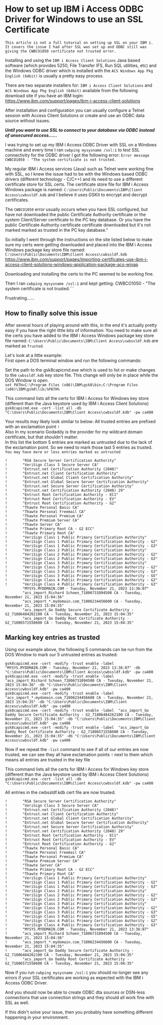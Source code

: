 # How to set up IBM i Access ODBC Driver for Windows to use an SSL Certificate 
```This article is not a full tutorial on setting up SSL on your IBM i. It covers the issue I had after SSL was set up and ODBC still was giving the CWBCO1050 certificate not trusted error.```

Installing and using the ```IBM i Access Client Solutions``` Java based software (which provides 5250, File Transfer IFS, Run SQL utilities, etc) and the Windows ODBC driver which is installed with the ```ACS Windows App Pkg English (64bit)``` is usually a pretty easy process.    

There are two separate installers for: ```IBM i Access Client Solutions``` and ```ACS Windows App Pkg English (64bit)``` available from the following download site if you have an IBM login:    
https://www.ibm.com/support/pages/ibm-i-access-client-solutions   

After installation and configuration you can usually configure a Telnet session with Access Client Solutions or create and use an ODBC data source without issues.   

***Until you want to use SSL to connect to your database via ODBC instead of unsecured access......***

I was trying to set up my IBM i Access ODBC Driver with SSL on a Windows machine and every time I ran ```cwbping mysysname /ssl:1``` to test SSL connectivity for the ODBC driver I got the following error: ```Error message CWBCO1050 - "The system certificate is not trusted.```     

My regular IBM i Access services (Java) such as Telnet were working fine with SSL, so I knew the issue had to be with the Windows based ODBC drivers (different technology - C/C++) and its need to use a different certificate store for SSL certs.  The certificate store file for IBM i Access Windows package is named: ```C:\Users\Public\Documents\IBM\Client Access\cwbssldf.kdb``` and I believe it uses GSKit to encrypt and decrypt certificates. 

The ```CWBCO1050``` error usually occurs when you have SSL configured, but have not downloaded the public Certificate Authority certificate or the system Client/Server certificate to the PC key database. Or you have the public Certificate Authority certificate certificate downloaded but it's not marked marked as trusted in the PC key database."

So initially I went through the instructions on the site listed below to make sure my certs were getting downloaded and placed into the IBM i Access Windows package key store file named: ```C:\Users\Public\Documents\IBM\Client Access\cwbssldf.kdb```   
https://www.ibm.com/support/pages/importing-certificates-use-ibm-i-access-client-solutions-windows-application-package-acs-winap    

Downloading and installing the certs to the PC seemed to be working fine.    
    
Then I ran ```cwbping mysysname /ssl:1``` and kept getting: CWBCO1050 - "The system certificate is not trusted.```    

Frustrating......

## How to finally solve this issue
After several hours of playing around with this, in the end it's actually pretty easy if you have the right little bits of information: You need to make sure all the certs you have added to the IBM i Access Windows package key store file named: ```C:\Users\Public\Documents\IBM\Client Access\cwbssldf.kdb```  are marked as ```Trusted```.    

Let's look at a little example:   
First open a DOS terminal window and run the following commands:

Set the path to the gsk8capicmd.exe which is used to list or make changes to the ```cwbssldf.kdb``` key store file. This change will only be in place while the DOS Window is open.    
```set PATH=C:\Program Files (x86)\IBM\gsk8\bin;C:\Program Files (x86)\IBM\gsk8\lib;%PATH%```

This command lists all the certs for IBM i Access for Windows key store (different than the Java keystore used by IBM i Access Client Solutions)     
```gsk8capicmd.exe -cert -list all -db "C:\Users\Public\Documents\IBM\Client Access\cwbssldf.kdb" -pw ca400```

Your results may likely look similar to below: All trusted entries are prefixed with an exclamation point ```!```      
Also In my scenario Godaddy is the provider for my wildcard domain certificate, but that shouldn't matter.    
In this list the bottom 5 entries are marked as untrusted due to the lack of the exclamation point. 
So we need to mark those last 5 entries as trusted. 
```You may have more or less entries marked as untrusted```
```
!       "RSA Secure Server Certification Authority"
!       "VeriSign Class 3 Secure Server CA"
!       "Entrust.net Certification Authority (2048)"
!       "Entrust.net Client Certification Authority"
!       "Entrust.net Global Client Certification Authority"
!       "Entrust.net Global Secure Server Certification Authority"
!       "Entrust.net Secure Server Certification Authority"
!       "Entrust.net Certification Authority (2048) 29"
!       "Entrust Root Certification Authority - EC1"
!       "Entrust Root Certification Authority - EV"
!       "Entrust Root Certification Authority - G2"
!       "Thawte Personal Basic CA"
!       "Thawte Personal Freemail CA"
!       "Thawte Personal Premium CA"
!       "Thawte Premium Server CA"
!       "Thawte Server CA"
!       "Thawte Primary Root CA - G2 ECC"
!       "Thawte Primary Root CA"
!       "VeriSign Class 1 Public Primary Certification Authority"
!       "VeriSign Class 1 Public Primary Certification Authority - G2"
!       "VeriSign Class 1 Public Primary Certification Authority - G3"
!       "VeriSign Class 2 Public Primary Certification Authority"
!       "VeriSign Class 2 Public Primary Certification Authority - G2"
!       "VeriSign Class 2 Public Primary Certification Authority - G3"
!       "VeriSign Class 3 Public Primary Certification Authority"
!       "VeriSign Class 3 Public Primary Certification Authority - G2"
!       "VeriSign Class 3 Public Primary Certification Authority - G3"
!       "VeriSign Class 3 Public Primary Certification Authority - G5"
!       "VeriSign Class 4 Public Primary Certification Authority - G2"
!       "VeriSign Class 4 Public Primary Certification Authority - G3"
        "MYSYS.MYDDMAIN.COM - Tuesday, November 21, 2023 13:36:07"
        "acs_import_Richard Schoen_71806731094500 CA - Tuesday, November 21, 2023 15:04:36"
        "acs_import_*.mydomain.com_71806234456600 CA - Tuesday, November 21, 2023 15:04:35"
        "acs_import_Go Daddy Secure Certificate Authority - G2_71806484262100 CA - Tuesday, November 21, 2023 15:04:35"
        "acs_import_Go Daddy Root Certificate Authority - G2_71806571558600 CA - Tuesday, November 21, 2023 15:04:35"
```

## Marking key entries as trusted
Using our example above, the following 5 commands can be run from the DOS Window to mark our 5 untrusted entries as trusted:
```
gsk8capicmd.exe -cert -modify -trust enable -label  "MYSYS.MYDDMAIN.COM - Tuesday, November 21, 2023 13:36:07" -db "C:\Users\Public\Documents\IBM\Client Access\cwbssldf.kdb" -pw ca400
gsk8capicmd.exe -cert -modify -trust enable -label  "acs_import_Richard Schoen_71806731094500 CA - Tuesday, November 21, 2023 15:04:36" -db "C:\Users\Public\Documents\IBM\Client Access\cwbssldf.kdb" -pw ca400
gsk8capicmd.exe -cert -modify -trust enable -label  "acs_import_*.mydomain.com_71806234456600 CA - Tuesday, November 21, 2023 15:04:35" -db "C:\Users\Public\Documents\IBM\Client Access\cwbssldf.kdb" -pw ca400
gsk8capicmd.exe -cert -modify -trust enable -label  "acs_import_Go Daddy Secure Certificate Authority - G2_71806484262100 CA - Tuesday, November 21, 2023 15:04:35" -db "C:\Users\Public\Documents\IBM\Client Access\cwbssldf.kdb" -pw ca400
gsk8capicmd.exe -cert -modify -trust enable -label  "acs_import_Go Daddy Root Certificate Authority - G2_71806571558600 CA - Tuesday, November 21, 2023 15:04:35" -db "C:\Users\Public\Documents\IBM\Client Access\cwbssldf.kdb" -pw ca400
```

Now if we repeat the ```-list``` command to see if all of our entries are now trusted, we can see they all have exclamation points ```!``` next to them which means all entries are trusted in the key file

This command lists all the certs for IBM i Access for Windows key store (different than the Java keystore used by IBM i Access Client Solutions)   
```gsk8capicmd.exe -cert -list all -db "C:\Users\Public\Documents\IBM\Client Access\cwbssldf.kdb" -pw ca400```

All entries in the cwbssldf.kdb cert file are now trusted.     
```
!       "RSA Secure Server Certification Authority"
!       "VeriSign Class 3 Secure Server CA"
!       "Entrust.net Certification Authority (2048)"
!       "Entrust.net Client Certification Authority"
!       "Entrust.net Global Client Certification Authority"
!       "Entrust.net Global Secure Server Certification Authority"
!       "Entrust.net Secure Server Certification Authority"
!       "Entrust.net Certification Authority (2048) 29"
!       "Entrust Root Certification Authority - EC1"
!       "Entrust Root Certification Authority - EV"
!       "Entrust Root Certification Authority - G2"
!       "Thawte Personal Basic CA"
!       "Thawte Personal Freemail CA"
!       "Thawte Personal Premium CA"
!       "Thawte Premium Server CA"
!       "Thawte Server CA"
!       "Thawte Primary Root CA - G2 ECC"
!       "Thawte Primary Root CA"
!       "VeriSign Class 1 Public Primary Certification Authority"
!       "VeriSign Class 1 Public Primary Certification Authority - G2"
!       "VeriSign Class 1 Public Primary Certification Authority - G3"
!       "VeriSign Class 2 Public Primary Certification Authority"
!       "VeriSign Class 2 Public Primary Certification Authority - G2"
!       "VeriSign Class 2 Public Primary Certification Authority - G3"
!       "VeriSign Class 3 Public Primary Certification Authority"
!       "VeriSign Class 3 Public Primary Certification Authority - G2"
!       "VeriSign Class 3 Public Primary Certification Authority - G3"
!       "VeriSign Class 3 Public Primary Certification Authority - G5"
!       "VeriSign Class 4 Public Primary Certification Authority - G2"
!       "VeriSign Class 4 Public Primary Certification Authority - G3"
!       "MYSYS.MYDDMAIN.COM - Tuesday, November 21, 2023 13:36:07"
!       "acs_import_Richard Schoen_71806731094500 CA - Tuesday, November 21, 2023 15:04:36"
!       "acs_import_*.mydomain.com_71806234456600 CA - Tuesday, November 21, 2023 15:04:35"
!       "acs_import_Go Daddy Secure Certificate Authority - G2_71806484262100 CA - Tuesday, November 21, 2023 15:04:35"
!       "acs_import_Go Daddy Root Certificate Authority - G2_71806571558600 CA - Tuesday, November 21, 2023 15:04:35"
```

Now if you run ```cwbping mysysname /ssl:1``` you should no longer see any errors if your SSL certificates are working as expected with the IBM i Access ODBC Driver.    

And you should now be able to create ODBC dta sources or DSN-less connections that use connection strings and they should all work fine with SSL as well.    

If this didn't solve your issue, then you probably have something different happening in your environment.   







